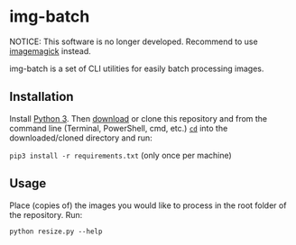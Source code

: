 # img-batch

NOTICE: This software is no longer developed. Recommend to use [imagemagick](https://imagemagick.org/index.php) instead.

img-batch is a set of CLI utilities for easily batch processing images.

## Installation

Install [Python 3](https://www.python.org/downloads/). Then [download](https://github.com/tylerdq/img-batch/archive/master.zip) or clone this repository and from the command line (Terminal, PowerShell, cmd, etc.) [`cd`](https://www.git-tower.com/learn/git/ebook/en/command-line/appendix/command-line-101) into the downloaded/cloned directory and run:

`pip3 install -r requirements.txt` (only once per machine)

## Usage

Place (copies of) the images you would like to process in the root folder of the repository. Run:

`python resize.py --help`
